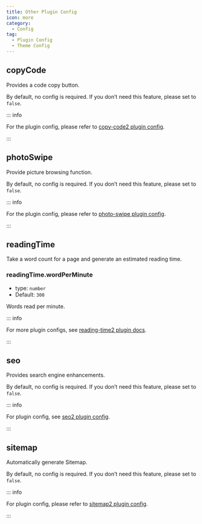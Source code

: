 ```yaml
---
title: Other Plugin Config
icon: more
category:
  - Config
tag:
  - Plugin Config
  - Theme Config
---
```


## copyCode <Badge text="enabled by default" />

Provides a code copy button.

By default, no config is required. If you don’t need this feature, please set to `false`.

::: info

For the plugin config, please refer to [copy-code2 plugin config][copy-code-config].

:::

## photoSwipe <Badge text="enabled by default" />

Provide picture browsing function.

By default, no config is required. If you don’t need this feature, please set to `false`.

::: info

For the plugin config, please refer to [photo-swipe plugin config][photo-swipe-config].

:::

## readingTime <Badge text="enabled by default" />

Take a word count for a page and generate an estimated reading time.

### readingTime.wordPerMinute

- type: `number`
- Default: `300`

Words read per minute.

::: info

For more plugin configs, see [reading-time2 plugin docs][reading-time].

:::

## seo <Badge text="enabled by default" />

Provides search engine enhancements.

By default, no config is required. If you don’t need this feature, please set to `false`.

::: info

For plugin config, see [seo2 plugin config][seo-config].

:::

## sitemap <Badge text="enabled by default" />

Automatically generate Sitemap.

By default, no config is required. If you don’t need this feature, please set to `false`.

::: info

For plugin config, please refer to [sitemap2 plugin config][sitemap-config].

:::

[copy-code-config]: https://vuepress-theme-hope.github.io/v2/copy-code/config.html
[feed-config]: https://vuepress-theme-hope.github.io/v2/feed/config/
[photo-swipe-config]: https://vuepress-theme-hope.github.io/v2/photo-swipe/config.html
[reading-time]: https://vuepress-theme-hope.github.io/v2/reading-time/
[seo-config]: https://vuepress-theme-hope.github.io/v2/seo/config.html
[sitemap-config]: https://vuepress-theme-hope.github.io/v2/sitemap/config.html
